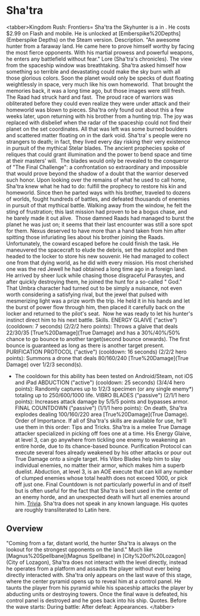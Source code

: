 # Sha'tra

&lt;tabber&gt;Kingdom Rush: Frontiers=
Sha'tra the Skyhunter is a in . He costs $2.99 on Flash and mobile. He is unlocked at [Emberspike%20Depths](Emberspike Depths) on the Steam version.
Description.
"An awesome hunter from a faraway land. He came here to prove himself worthy by facing the most fierce opponents. With his martial prowess and powerful weapons, he enters any battlefield without fear."
Lore (Sha'tra's chronicles).
The view from the spaceship window was breathtaking. Sha'tra asked 
himself how something so terrible and devastating could make the sky 
burn with all those glorious colors.
Soon the planet would only be specks of dust floating weightlessly in space, very much like his own homeworld. 
That brought the memories back, it was a long time ago, but those images were still fresh. The Raad had struck hard and fast. 
The proud race of warriors was obliterated before they could even 
realize they were under attack and their homeworld was blown to pieces.
Sha'tra only found out about this a few weeks later, upon returning 
with his brother from a hunting trip. The joy was replaced with 
disbelief when the radar of the spaceship could not find their planet on
 the set coordinates. All that was left was some burned boulders and 
scattered matter floating on in the dark void.
Sha'tra' s people were no strangers to death; in fact, they lived 
every day risking their very existence in pursuit of the mythical Stelar
 blades. The ancient prophecies spoke of reliques that could grant 
illumination and the power to bend space and time at their masters' 
will. 
The blades would only be revealed to the conqueror of "The Final 
Challenge": a confrontation so extraordinary and impossible that would 
prove beyond the shadow of a doubt that the warrior deserved such honor.
Upon looking over the remains of what he used to call home, Sha'tra knew 
what he had to do: fulfill the prophecy to restore his kin and 
homeworld.
Since then he parted ways with his brother, traveled to dozens of 
worlds, fought hundreds of battles, and defeated thousands of enemies in
 pursuit of that mythical battle.
Walking away from the window, he felt the sting of frustration; this 
last mission had proven to be a bogus chase, and he barely made it out 
alive. 
Those damned Raads had managed to burst the planet he was just on; it
 seems that their last encounter was still a sore spot for them. Nexus 
deserved to have more than a hand taken from him after spitting those 
infuriating lies about his brother joining the Raads. Unfortunately, the
 coward escaped before he could finish the task.
He maneuvered the spacecraft to elude the debris, set the autopilot 
and then headed to the locker to store his new souvenir. He had managed to
 collect one from that dying world, as he did with every mission.
His most cherished one was the red Jewell he had obtained a long time
 ago in a foreign land. He arrived by sheer luck while chasing those 
disgraceful Parasytes, and after quickly destroying them, he joined the 
hunt for a so-called " God." That Umbra character had turned out to be 
simply a nuisance, not even worth considering a satisfying rival, but 
the jewel that pulsed with mesmerizing light was a prize worth the trip.
He held it in his hands and let the burst of power flow through him, 
then placed it carefully back on the locker and returned to the pilot's 
seat. 
Now he was ready to let his hunter's instinct direct him to his next battle.
Skills.
 ENERGY GLAIVE ("active") (cooldown: 7 seconds) (2/2/2 hero points):
 Throws a glaive that deals 22/30/35 [True%20Damage](True Damage) and has a 30%/40%/50% chance to go bounce to another target(second bounce onwards). The first bounce is guaranteed as long as there is another target present. 
 PURIFICATION PROTOCOL ("active") (cooldown: 16 seconds) (2/2/2 hero points):
 Summons a drone that deals 80/160/240 [True%20Damage](True Damage) over 1/2/3 second(s).
* The cooldown for this ability has been tested on Android/Steam, not iOS and iPad
 ABDUCTION ("active") (cooldown: 25 seconds) (3/4/4 hero points):
 Randomly captures up to 1/2/3 specimen (or any single enemy*) totaling up to 250/600/1000 life.
 VIBRO BLADES ("passive") (2/1/1 hero points):
 Increases attack damage by 5/5/5 points and bypasses armor.
 FINAL COUNTDOWN ("passive") (1/1/1 hero points):
 On death, Sha'tra explodes dealing 100/160/220 area [True%20Damage](True Damage).
Order of Importance.
If all of Sha'tra's skills are available for use, he'll use them in this order:
Tips and Tricks.
Sha'tra is a melee True Damage attacker specialized in picking off foes one at a time. His Energy Glaive, at level 3, can go anywhere from tickling one enemy to weakening an entire horde, due to its chance-based bounce. Purification Protocol can execute several foes already weakened by his other attacks or pour out True Damage onto a single target. His Vibro Blades help him to slay individual enemies, no matter their armor, which makes him a superb duelist. Abduction, at level 3, is an AOE execute that can kill any number of clumped enemies whose total health does not exceed 1000, or pick off just one. Final Countdown is not particularly powerful in and of itself but is often useful for the fact that Sha'tra is best used in the center of an enemy horde, and an unexpected death will hurt all enemies around him.
[Trivia](Quotes).
Sha'tra does not speak in any known language. His quotes are roughly transliterated to Latin here.
## Overview

"Coming from a far, distant world, the hunter Sha'tra is always on the lookout for the strongest opponents on the land."
Much like [Magnus%20Spellbane](Magnus Spellbane) in [City%20of%20Lozagon](City of Lozagon), Sha'tra does not interact with the level directly, instead he operates from a platform and assaults the player without ever being directly interacted with.
Sha'tra only appears on the last wave of this stage, where the center pyramid opens up to reveal him at a control panel. He taunts the player from his pyramid while his spaceship attacks the player by abducting units or destroying towers.
Once the final wave is defeated, his control panel is destroyed and he goes back into his ship.
Quotes.
Before the wave starts:
During battle:
After defeat:
Appearances.
&lt;/tabber&gt;